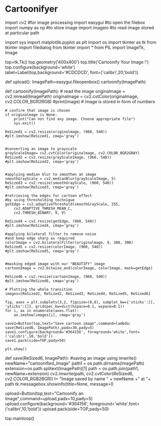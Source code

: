 # Cartoonifyer
import cv2 #for image processing
import easygui #to open the filebox
import numpy as np #to store image
import imageio #to read image stored at particular path

import sys
import matplotlib.pyplot as plt
import os
import tkinter as tk
from tkinter import filedialog
from tkinter import *
from PIL import ImageTk, Image

top=tk.Tk()
top.geometry('400x400')
top.title('Cartoonify Your Image !')
top.configure(background='white')
label=Label(top,background='#CDCDCD', font=('calibri',20,'bold'))

def upload():
    ImagePath=easygui.fileopenbox()
    cartoonify(ImagePath)


def cartoonify(ImagePath):
    # read the image
    originalmage = cv2.imread(ImagePath)
    originalmage = cv2.cvtColor(originalmage, cv2.COLOR_BGR2RGB)
    #print(image)  # image is stored in form of numbers

    # confirm that image is chosen
    if originalmage is None:
        print("Can not find any image. Choose appropriate file")
        sys.exit()

    ReSized1 = cv2.resize(originalmage, (960, 540))
    #plt.imshow(ReSized1, cmap='gray')


    #converting an image to grayscale
    grayScaleImage= cv2.cvtColor(originalmage, cv2.COLOR_BGR2GRAY)
    ReSized2 = cv2.resize(grayScaleImage, (960, 540))
    #plt.imshow(ReSized2, cmap='gray')


    #applying median blur to smoothen an image
    smoothGrayScale = cv2.medianBlur(grayScaleImage, 5)
    ReSized3 = cv2.resize(smoothGrayScale, (960, 540))
    #plt.imshow(ReSized3, cmap='gray')

    #retrieving the edges for cartoon effect
    #by using thresholding technique
    getEdge = cv2.adaptiveThreshold(smoothGrayScale, 255, 
        cv2.ADAPTIVE_THRESH_MEAN_C, 
        cv2.THRESH_BINARY, 9, 9)

    ReSized4 = cv2.resize(getEdge, (960, 540))
    #plt.imshow(ReSized4, cmap='gray')

    #applying bilateral filter to remove noise 
    #and keep edge sharp as required
    colorImage = cv2.bilateralFilter(originalmage, 9, 300, 300)
    ReSized5 = cv2.resize(colorImage, (960, 540))
    #plt.imshow(ReSized5, cmap='gray')


    #masking edged image with our "BEAUTIFY" image
    cartoonImage = cv2.bitwise_and(colorImage, colorImage, mask=getEdge)

    ReSized6 = cv2.resize(cartoonImage, (960, 540))
    #plt.imshow(ReSized6, cmap='gray')

    # Plotting the whole transition
    images=[ReSized1, ReSized2, ReSized3, ReSized4, ReSized5, ReSized6]

    fig, axes = plt.subplots(3,2, figsize=(8,8), subplot_kw={'xticks':[], 'yticks':[]}, gridspec_kw=dict(hspace=0.1, wspace=0.1))
    for i, ax in enumerate(axes.flat):
        ax.imshow(images[i], cmap='gray')

    save1=Button(top,text="Save cartoon image",command=lambda: save(ReSized6, ImagePath),padx=30,pady=5)
    save1.configure(background='#364156', foreground='white',font=('calibri',10,'bold'))
    save1.pack(side=TOP,pady=50)
    
    plt.show()
    
    
def save(ReSized6, ImagePath):
    #saving an image using imwrite()
    newName="cartoonified_Image"
    path1 = os.path.dirname(ImagePath)
    extension=os.path.splitext(ImagePath)[1]
    path = os.path.join(path1, newName+extension)
    cv2.imwrite(path, cv2.cvtColor(ReSized6, cv2.COLOR_RGB2BGR))
    I= "Image saved by name " + newName +" at "+ path
    tk.messagebox.showinfo(title=None, message=I)

upload=Button(top,text="Cartoonify an Image",command=upload,padx=10,pady=5)
upload.configure(background='#364156', foreground='white',font=('calibri',10,'bold'))
upload.pack(side=TOP,pady=50)

top.mainloop()



